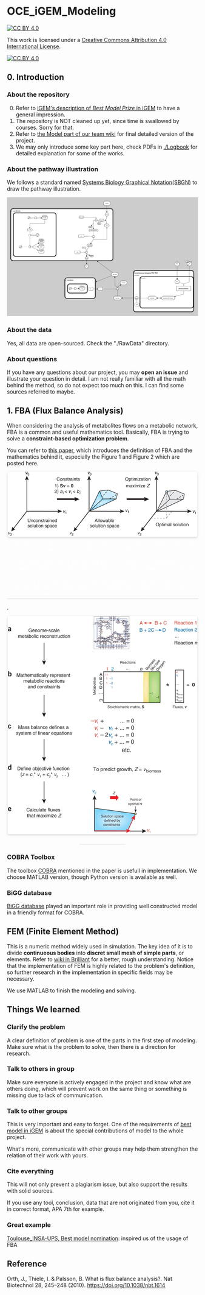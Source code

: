 # OCE_iGEM_Modeling

[![CC BY 4.0][cc-by-shield]][cc-by]

This work is licensed under a
[Creative Commons Attribution 4.0 International License][cc-by].

[![CC BY 4.0][cc-by-image]][cc-by]

[cc-by]: http://creativecommons.org/licenses/by/4.0/
[cc-by-image]: https://i.creativecommons.org/l/by/4.0/88x31.png
[cc-by-shield]: https://img.shields.io/badge/License-CC%20BY%204.0-lightgrey.svg

## 0. Introduction

### About the repository

0. Refer to [iGEM's description of *Best Model Prize* in iGEM](https://2023.igem.wiki/example/model) to have a general impression.
1. The repository is NOT cleaned up yet, since time is swallowed by courses. Sorry for that.
2. Refer to [the Model part of our team wiki](https://2023.igem.wiki/sustech-oce/model) for final detailed version of the project.
3. We may only introduce some key part here, check PDFs in [./Logbook](https://github.com/etherealgemini/OCE_iGEM_Modeling/tree/main/Logbook) for detailed explanation for some of the works.

### About the pathway illustration

We follows a standard named [Systems Biology Graphical Notation(SBGN)](https://sbgn.github.io/) to draw the pathway illustration.

![full_path_20231008](./Graph/full_path_20231008.jpg)

### About the data

Yes, all data are open-sourced. Check the "./RawData" directory.

### About questions

If you have any questions about our project, you may **open an issue** and illustrate your question in detail. I am not really familiar with all the math behind the method, so do not expect too much on this.
I can find some sources referred to maybe.

## 1. FBA (Flux Balance Analysis)

When considering the analysis of metabolites flows on a metabolic network, FBA is a common and useful mathematics tool. Basically, FBA is trying to solve a **constraint-based optimization problem**.

You can refer to [this paper](https://www.nature.com/articles/nbt.1614), which introduces the definition of FBA and the mathematics behind it, especially the Figure 1 and Figure 2 which are posted here.

<center>
    <img width="500" style="border-radius: 0.3125em;
    box-shadow: 0 2px 4px 0 rgba(34,36,38,.12),0 2px 10px 0 rgba(34,36,38,.08);"
    src="./README_graph/what_is_fba_fig1.png">
    <br>
    <div style="color:orange; border-bottom: 1px solid #d9d9d9;
    display: inline-block;
    color: #fff;
    padding: 3px;">With no constraints, the flux distribution of a biological network may lie at any point in a solution space. When mass balance constraints imposed by the stoichiometric matrix S (labeled 1) and capacity constraints imposed by the lower and upper bounds (ai and bi) (labeled 2) are applied to a network, it defines an allowable solution space. The network may acquire any flux distribution within this space, but points outside this space are denied by the constraints. Through optimization of an objective function, FBA can identify a single optimal flux distribution that lies on the edge of the allowable solution space. (Orth et al., 2010)</div>
</center>

.
<center>
    <img width="500" style="border-radius: 0.3125em;
    box-shadow: 0 2px 4px 0 rgba(34,36,38,.12),0 2px 10px 0 rgba(34,36,38,.08);"
    src="./README_graph/what_is_fba_fig2.png">
    <br>
    <div style="color:orange; border-bottom: 1px solid #d9d9d9;
    display: inline-block;
    color: #fff;
    padding: 3px;">(Orth et al., 2010)</div>
</center>

### COBRA Toolbox

The toolbox [COBRA](https://opencobra.github.io/cobratoolbox/latest/index.html) mentioned in the paper is usefull in implementation. We choose MATLAB version, though Python version is available as well.

### BiGG database

[BiGG database](http://bigg.ucsd.edu/) played an important role in providing well constructed model in a friendly format for COBRA.

## FEM (Finite Element Method)

This is a numeric method widely used in simulation. The key idea of it is to divide **continueous bodies** into **discret small mesh of simple parts**, or elements. Refer to [wiki in Brilliant](https://brilliant.org/wiki/finite-elements/) for a better, rough understanding. Notice that the implementation of FEM is highly related to the problem's definition, so further research in the implementation in specific fields may be necessary.

We use MATLAB to finish the modeling and solving.

## Things We learned

### Clarify the problem

A clear definition of problem is one of the parts in the first step of modeling. Make sure what is the problem to solve, then there is a direction for research.

### Talk to others in group

Make sure everyone is actively engaged in the project and know what are others doing, which will prevent work on the same thing or something is missing due to lack of communication.

### Talk to other groups

This is very important and easy to forget. One of the requirements of [best model in iGEM](https://2023.igem.wiki/example/model) is about the special contributions of model to the whole project.

What's more, communicate with other groups may help them strengthen the relation of their work with yours.

### Cite everything

This will not only prevent a plagiarism issue, but also support the results with solid sources.

If you use any tool, conclusion, data that are not originated from you, cite it in correct format, APA 7th for example.

### Great example

[Toulouse_INSA-UPS, Best model nomination](https://2021.igem.org/Team:Toulouse_INSA-UPS/Model): inspired us of the usage of FBA

## Reference

Orth, J., Thiele, I. & Palsson, B. What is flux balance analysis?. Nat Biotechnol 28, 245–248 (2010). https://doi.org/10.1038/nbt.1614
